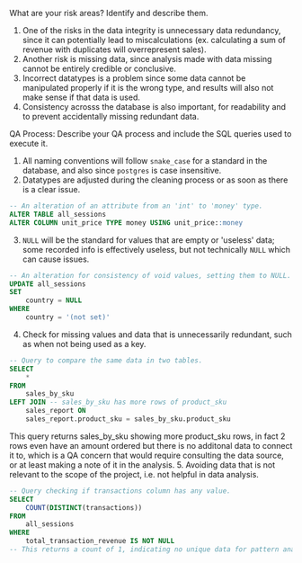 What are your risk areas? Identify and describe them.
1. One of the risks in the data integrity is unnecessary data redundancy, since it can potentially lead to miscalculations (ex. calculating a sum of revenue with duplicates will overrepresent sales).
2. Another risk is missing data, since analysis made with data missing cannot be entirely credible or conclusive.
3. Incorrect datatypes is a problem since some data cannot be manipulated properly if it is the wrong type, and results will also not make sense if that data is used.
4. Consistency acrosss the database is also important, for readability and to prevent accidentally missing redundant data.


QA Process:
Describe your QA process and include the SQL queries used to execute it.
1. All naming conventions will follow `snake_case` for a standard in the database, and also since `postgres` is case insensitive.
2. Datatypes are adjusted during the cleaning process or as soon as there is a clear issue.
```SQL
-- An alteration of an attribute from an 'int' to 'money' type.
ALTER TABLE all_sessions
ALTER COLUMN unit_price TYPE money USING unit_price::money
```
3. `NULL` will be the standard for values that are empty or 'useless' data; some recorded info is effectively useless, but not technically `NULL` which can cause issues.
```SQL
-- An alteration for consistency of void values, setting them to NULL.
UPDATE all_sessions
SET
	country = NULL
WHERE
	country = '(not set)'
```
4. Check for missing values and data that is unnecessarily redundant, such as when not being used as a key.
```SQL
-- Query to compare the same data in two tables.
SELECT 
	* 
FROM 
	sales_by_sku
LEFT JOIN -- sales_by_sku has more rows of product_sku
	sales_report ON 
	sales_report.product_sku = sales_by_sku.product_sku
```
This query returns sales_by_sku showing more product_sku rows, in fact 2 rows even have an amount ordered but there is no additonal data to connect it to, which is a QA concern that would require consulting the data source, or at least making a note of it in the analysis.
5. Avoiding data that is not relevant to the scope of the project, i.e. not helpful in data analysis.
```SQL
-- Query checking if transactions column has any value.
SELECT 
	COUNT(DISTINCT(transactions)) 
FROM 
	all_sessions 
WHERE 
	total_transaction_revenue IS NOT NULL
-- This returns a count of 1, indicating no unique data for pattern analysis.
```
